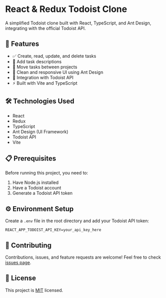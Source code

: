 # React & Redux Todoist Clone

A simplified Todoist clone built with React, TypeScript, and Ant Design, integrating with the official Todoist API.

## 🚀 Features

- ✅ Create, read, update, and delete tasks
- 📝 Add task descriptions
- 🔄 Move tasks between projects
- 📱 Clean and responsive UI using Ant Design
- 🔑 Integration with Todoist API
- ⚡ Built with Vite and TypeScript

## 🛠️ Technologies Used

- React
- Redux
- TypeScript
- Ant Design (UI Framework)
- Todoist API
- Vite

## 📋 Prerequisites

Before running this project, you need to:

1. Have Node.js installed
2. Have a Todoist account
3. Generate a Todoist API token

## ⚙️ Environment Setup

Create a `.env` file in the root directory and add your Todoist API token:

```
REACT_APP_TODOIST_API_KEY=your_api_key_here
```

## 🤝 Contributing

Contributions, issues, and feature requests are welcome! Feel free to check [issues page](link-to-issues).

## 📝 License

This project is [MIT](link-to-license) licensed.
